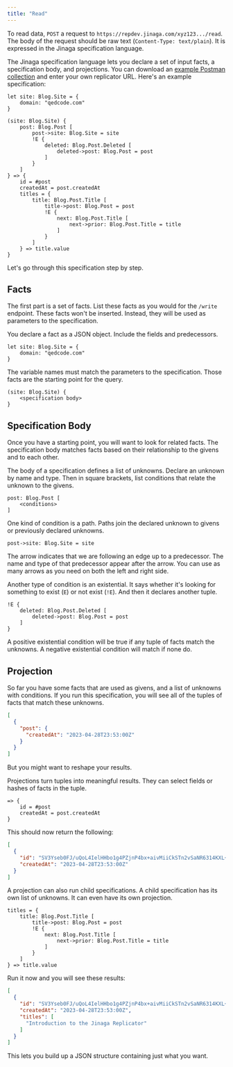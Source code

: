 ```yaml
---
title: "Read"
---
```


To read data, `POST` a request to `https://repdev.jinaga.com/xyz123.../read`.
The body of the request should be raw text (`Content-Type: text/plain`).
It is expressed in the Jinaga specification language.

The Jinaga specification language lets you declare a set of input facts, a specification body, and projections.
You can download an <a href="/Jinaga%20Blog%20Example.postman_collection.json" download>example Postman collection</a> and enter your own replicator URL.
Here's an example specification:

```specification
let site: Blog.Site = {
    domain: "qedcode.com"
}

(site: Blog.Site) {
    post: Blog.Post [
        post->site: Blog.Site = site
        !E {
            deleted: Blog.Post.Deleted [
                deleted->post: Blog.Post = post
            ]
        }
    ]
} => {
    id = #post
    createdAt = post.createdAt
    titles = {
        title: Blog.Post.Title [
            title->post: Blog.Post = post
            !E {
                next: Blog.Post.Title [
                    next->prior: Blog.Post.Title = title
                ]
            }
        ]
    } => title.value
}
```

Let's go through this specification step by step.

## Facts

The first part is a set of facts.
List these facts as you would for the `/write` endpoint.
These facts won't be inserted.
Instead, they will be used as parameters to the specification.

You declare a fact as a JSON object.
Include the fields and predecessors.

```specification
let site: Blog.Site = {
    domain: "qedcode.com"
}
```

The variable names must match the parameters to the specification.
Those facts are the starting point for the query.

```specification
(site: Blog.Site) {
    <specification body>
}
```

## Specification Body

Once you have a starting point, you will want to look for related facts.
The specification body matches facts based on their relationship to the givens and to each other.

The body of a specification defines a list of unknowns.
Declare an unknown by name and type.
Then in square brackets, list conditions that relate the unknown to the givens.

```specification
post: Blog.Post [
    <conditions>
]
```

One kind of condition is a path.
Paths join the declared unknown to givens or previously declared unknowns.

```specification
post->site: Blog.Site = site
```

The arrow indicates that we are following an edge up to a predecessor.
The name and type of that predecessor appear after the arrow.
You can use as many arrows as you need on both the left and right side.

Another type of condition is an existential.
It says whether it's looking for something to exist (`E`) or not exist (`!E`).
And then it declares another tuple.

```specification
!E {
    deleted: Blog.Post.Deleted [
        deleted->post: Blog.Post = post
    ]
}
```

A positive existential condition will be true if any tuple of facts match the unknowns.
A negative existential condition will match if none do.

## Projection

So far you have some facts that are used as givens, and a list of unknowns with conditions.
If you run this specification, you will see all of the tuples of facts that match these unknowns.

```json
[
  {
    "post": {
      "createdAt": "2023-04-28T23:53:00Z"
    }
  }
]
```

But you might want to reshape your results.

Projections turn tuples into meaningful results.
They can select fields or hashes of facts in the tuple.

```specification
=> {
    id = #post
    createdAt = post.createdAt
}
```

This should now return the following:

```json
[
  {
    "id": "SV3Yseb0FJ/uQoL4IelHHbo1g4PZjnP4bx+aivMiiCkSTn2vSaNR6314KXL+PgO9lX9jmJzWoZABTRHjiFHWdQ==",
    "createdAt": "2023-04-28T23:53:00Z"
  }
]
```

A projection can also run child specifications.
A child specification has its own list of unknowns.
It can even have its own projection.

```specification
titles = {
    title: Blog.Post.Title [
        title->post: Blog.Post = post
        !E {
            next: Blog.Post.Title [
                next->prior: Blog.Post.Title = title
            ]
        }
    ]
} => title.value
```

Run it now and you will see these results:

```json
[
  {
    "id": "SV3Yseb0FJ/uQoL4IelHHbo1g4PZjnP4bx+aivMiiCkSTn2vSaNR6314KXL+PgO9lX9jmJzWoZABTRHjiFHWdQ==",
    "createdAt": "2023-04-28T23:53:00Z",
    "titles": [
      "Introduction to the Jinaga Replicator"
    ]
  }
]
```

This lets you build up a JSON structure containing just what you want.
